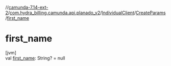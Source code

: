 //[camunda-7.14-ext-2](../../../../index.md)/[com.hydra_billing.camunda.api.planado_v2](../../index.md)/[IndividualClient](../index.md)/[CreateParams](index.md)/[first_name](first_name.md)

# first_name

[jvm]\
val [first_name](first_name.md): String? = null
